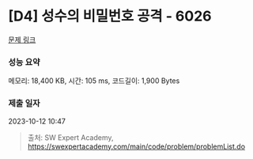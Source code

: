 # [D4] 성수의 비밀번호 공격 - 6026 

[문제 링크](https://swexpertacademy.com/main/code/problem/problemDetail.do?contestProbId=AWajgCUaaAkDFAWM) 

### 성능 요약

메모리: 18,400 KB, 시간: 105 ms, 코드길이: 1,900 Bytes

### 제출 일자

2023-10-12 10:47



> 출처: SW Expert Academy, https://swexpertacademy.com/main/code/problem/problemList.do